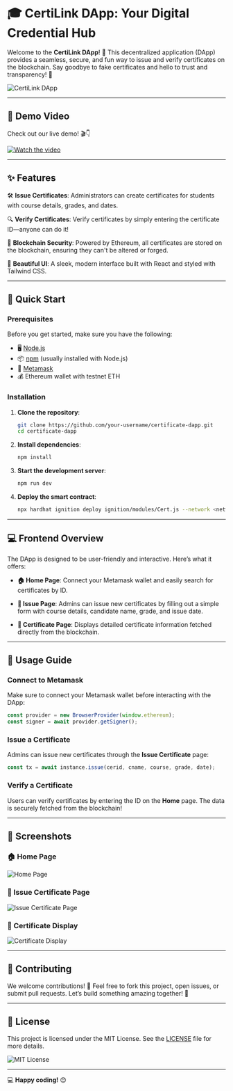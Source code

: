# 🎓 CertiLink DApp: Your Digital Credential Hub

Welcome to the **CertiLink DApp**! 🌟 This decentralized application (DApp) provides a seamless, secure, and fun way to issue and verify certificates on the blockchain. Say goodbye to fake certificates and hello to trust and transparency! 🚀

![CertiLink DApp](https://github.com/your-username/certificate-dapp/blob/main/assets/Dapp.png)

---

## 🎥 Demo Video

Check out our live demo! 🎬👇

[![Watch the video](https://github.com/Neethu-Muthu/Certificate-DApp/blob/main/UI/src/assets/images/Untitled%20design.png)](https://github.com/Neethu-Muthu/Certificate-DApp/blob/main/UI/src/assets/images/certiVid-7201959.webm)

---

## ✨ Features

🛠 **Issue Certificates**: Administrators can create certificates for students with course details, grades, and dates.

🔍 **Verify Certificates**: Verify certificates by simply entering the certificate ID—anyone can do it!

🔐 **Blockchain Security**: Powered by Ethereum, all certificates are stored on the blockchain, ensuring they can't be altered or forged.

🎨 **Beautiful UI**: A sleek, modern interface built with React and styled with Tailwind CSS.

---

## 🚀 Quick Start

### Prerequisites

Before you get started, make sure you have the following:

- 🖥 [Node.js](https://nodejs.org/)
- 📦 [npm](https://www.npmjs.com/) (usually installed with Node.js)
- 🔐 [Metamask](https://metamask.io/)
- 💰 Ethereum wallet with testnet ETH

### Installation

1. **Clone the repository**:

   ```bash
   git clone https://github.com/your-username/certificate-dapp.git
   cd certificate-dapp

2. **Install dependencies**:

   ```bash
   npm install
   ```

3. **Start the development server**:

   ```bash
   npm run dev
   ```

4. **Deploy the smart contract**:

   ```bash
   npx hardhat ignition deploy ignition/modules/Cert.js --network <network-name>
   ```

---

## 💻 Frontend Overview

The DApp is designed to be user-friendly and interactive. Here’s what it offers:

- **🏠 Home Page**: Connect your Metamask wallet and easily search for certificates by ID.
  
- **📝 Issue Page**: Admins can issue new certificates by filling out a simple form with course details, candidate name, grade, and issue date.
  
- **📜 Certificate Page**: Displays detailed certificate information fetched directly from the blockchain.

---

## 🎯 Usage Guide

### Connect to Metamask

Make sure to connect your Metamask wallet before interacting with the DApp:

```javascript
const provider = new BrowserProvider(window.ethereum);
const signer = await provider.getSigner();
```

### Issue a Certificate

Admins can issue new certificates through the **Issue Certificate** page:

```javascript
const tx = await instance.issue(cerid, cname, course, grade, date);
```

### Verify a Certificate

Users can verify certificates by entering the ID on the **Home** page. The data is securely fetched from the blockchain!

---

## 🎨 Screenshots

### 🏠 Home Page
![Home Page](https://github.com/Neethu-Muthu/Certificate-DApp/blob/main/UI/src/assets/images/home.png)

### 📝 Issue Certificate Page
![Issue Certificate Page](https://github.com/Neethu-Muthu/Certificate-DApp/blob/main/UI/src/assets/images/issueCert.png)

### 📜 Certificate Display
![Certificate Display](https://github.com/Neethu-Muthu/Certificate-DApp/blob/main/UI/src/assets/images/view.png)

---

## 🤝 Contributing

We welcome contributions! 🙌 Feel free to fork this project, open issues, or submit pull requests. Let’s build something amazing together! 🚀

---

## 📝 License

This project is licensed under the MIT License. See the [LICENSE](LICENSE) file for more details.

![MIT License](https://img.shields.io/badge/License-MIT-blue.svg)

---

💻 **Happy coding!** 😊
